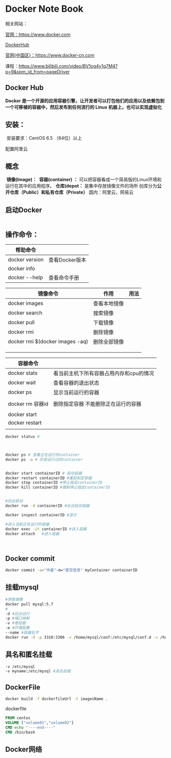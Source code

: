 # Docker Note Book
相关网站：

[官网：https://www.docker.com ](https://www.docker.com)

[DockerHub](https://hub.docker.com/)

[官网(中国区)：https://www.docker-cn.com ](https://www.docker-cn.com)



课程：https://www.bilibili.com/video/BV1og4y1q7M4?p=9&spm_id_from=pageDriver

## Docker Hub

**Docker 是一个开源的应用容器引擎，让开发者可以打包他们的应用以及依赖包到一个可移植的容器中，然后发布到任何流行的 Linux 机器上，也可以实现虚拟化**

## 安装：

​			安装要求：CentOS 6.5 （64位）以上

配置阿里云



## 概念

​		**镜像(Image)：** 
​		**容器(container) ：** 可以把容器看成一个简易版的Linux环境和运行在其中的应用程序。
​		**仓库(depot：** 是集中存放镜像文件的场所
​					创库分为**公开仓库（Public）**和**私有仓库（Private）**		国内：阿里云，网易云



## 启动Docker

```

```



## 操作命令：

| 帮助命令       |                |
| -------------- | -------------- |
| docker version | 查看Docker版本 |
| docker info    |                |
| docker --help  | 查看命令手册   |

| 镜像命令                        | 作用         | 用法 |
| ------------------------------- | ------------ | ---- |
| docker images                   | 查看本地镜像 |      |
| docker search                   | 搜索镜像     |      |
| docker pull                     | 下载镜像     |      |
| docker rmi                      | 删除镜像     |      |
| docker rmi $(docker images -aq) | 删除全部镜像 |      |
|                                 |              |      |
|                                 |              |      |
|                                 |              |      |

| 容器命令         |                                         |
| ---------------- | --------------------------------------- |
| docker stats     | 看当前主机下所有容器占用内存和cpu的情况 |
| docker wait      | 查看容器的退出状态                      |
| docker ps        | 显示当前运行的容器                      |
|                  |                                         |
| docker rm 容器id | 删除指定容器 不能删除正在运行的容器     |
|                  |                                         |
| docker start     |                                         |
| docker restart   |                                         |
|                  |                                         |

```bash
docker status #



docker ps # 查看正在运行的container
docker ps -a # 历史运行过的container


docker start containerID # 启动容器
docker restart containerID #重启制定容器
docker stop containerID #停止指定containerID
docker kill containerID #强制停止指定containerID


#后台启动
docker run -d containerID #后台启动容器

docker inspect containerID #显示

#进入当前正在运行的容器
docker exec -it containerID #进入容器
docker attach   #进入容器




```

## Docker commit 

```bash
docker commit -a="作者"-m="提交信息" myContainer containerID
```



## 挂载mysql

```bash
#获取镜像
docker pull mysql:5.7
#
-d #后台运行
-p #端口映射
-v #卷挂载
-e #环境配置
--name #容器名字
docker run -d -p 3310:3306 -v /home/mysql/conf:/etc/mysql/conf.d -v /home/mysql/data:/var/lib/mysql -e MYSQL_ROOT_PASSWORD=123 --name mysql01 mysql:5.7


```

## 具名和匿名挂载

```bash
-v /etc/mysql
-v myname:/etc/mysql #具名挂载

```

## DockerFile

```bash
docker build -f dockerfileUrl -t imagesName .
```

dockerfile

```dockerfile
FROM centos
VOLUME ["volume01","volume02"]
CMD echo "----end----"
CMD /bin/bash
```

## Docker网络


